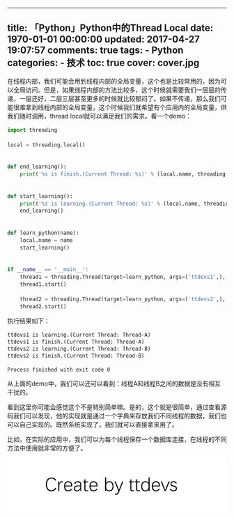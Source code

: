 
---
title: 「Python」Python中的Thread Local
date: 1970-01-01 00:00:00
updated: 2017-04-27 19:07:57
comments: true
tags:
    - Python
categories:
    - 技术
toc: true
cover: cover.jpg 
---



在线程内部，我们可能会用到线程内部的全局变量，这个也是比较常用的，因为可以全局访问。但是，如果线程内部的方法比较多，这个时候就需要我们一层层的传递，一层还好，二层三层甚至更多的时候就比较郁闷了。如果不传递，那么我们可能很难拿到线程内部的全局变量，这个时候我们就希望有个应用内的全局变量，供我们随时调用，thread local就可以满足我们的需求。看一个demo：

``` python
import threading

local = threading.local()


def end_learning():
    print('%s is finish.(Current Thread: %s)' % (local.name, threading.current_thread().name))


def start_learning():
    print('%s is learning.(Current Thread: %s)' % (local.name, threading.current_thread().name))
    end_learning()


def learn_python(name):
    local.name = name
    start_learning()


if __name__ == '__main__':
    thread1 = threading.Thread(target=learn_python, args=('ttdevs1',), name='Thread-A')
    thread1.start()

    thread2 = threading.Thread(target=learn_python, args=('ttdevs2',), name='Thread-B')
    thread2.start()
```

执行结果如下：
``` shell
ttdevs1 is learning.(Current Thread: Thread-A)
ttdevs1 is finish.(Current Thread: Thread-A)
ttdevs2 is learning.(Current Thread: Thread-B)
ttdevs2 is finish.(Current Thread: Thread-B)

Process finished with exit code 0
```

从上面的demo中，我们可以还可以看到：线程A和线程B之间的数据是没有相互干扰的。

看到这里你可能会感觉这个不是特别简单嘛。是的，这个就是很简单，通过查看源码我们可以发现，他的实现就是通过一个字典来存放我们不同线程的数据，我们也可以自己实现的。既然系统实现了，我们就可以直接拿来用了。

比如，在实际的应用中，我们可以为每个线程保存一个数据库连接，在线程的不同方法中使用就非常的方便了。

![Create by ttdevs](https://raw.githubusercontent.com/ttdevs/ttdevs.github.io/common/images/logo.png)

